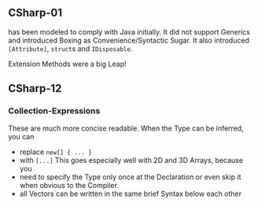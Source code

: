 
## CSharp-01
has been modeled to comply with Java initially. 
It did not support Generics and introduced Boxing as Convenience/Syntactic Sugar. 
It also introduced `[Attribute]`,  `struct`s and `IDisposable`. 


Extension Methods were a big Leap! 
## CSharp-12
### Collection-Expressions 

These are much more concise readable. 
When the Type can be inferred, you can 
- replace `new[] { ... }` 
- with `[...]` 
This goes especially well with 2D and 3D Arrays, because you 
- need to specify the Type only once at the Declaration or even skip it when obvious to the Compiler. 
- all Vectors can be written in the same brief Syntax below each other 


